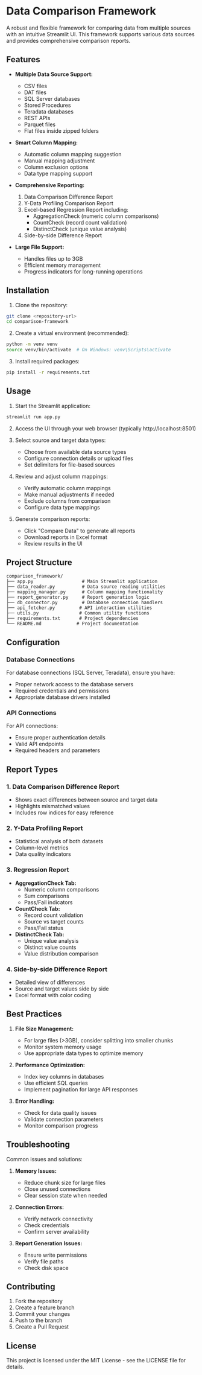 # Data Comparison Framework

A robust and flexible framework for comparing data from multiple sources with an intuitive Streamlit UI. This framework supports various data sources and provides comprehensive comparison reports.

## Features

- **Multiple Data Source Support:**
  - CSV files
  - DAT files
  - SQL Server databases
  - Stored Procedures
  - Teradata databases
  - REST APIs
  - Parquet files
  - Flat files inside zipped folders

- **Smart Column Mapping:**
  - Automatic column mapping suggestion
  - Manual mapping adjustment
  - Column exclusion options
  - Data type mapping support

- **Comprehensive Reporting:**
  1. Data Comparison Difference Report
  2. Y-Data Profiling Comparison Report
  3. Excel-based Regression Report including:
     - AggregationCheck (numeric column comparisons)
     - CountCheck (record count validation)
     - DistinctCheck (unique value analysis)
  4. Side-by-side Difference Report

- **Large File Support:**
  - Handles files up to 3GB
  - Efficient memory management
  - Progress indicators for long-running operations

## Installation

1. Clone the repository:
```bash
git clone <repository-url>
cd comparison-framework
```

2. Create a virtual environment (recommended):
```bash
python -m venv venv
source venv/bin/activate  # On Windows: venv\Scripts\activate
```

3. Install required packages:
```bash
pip install -r requirements.txt
```

## Usage

1. Start the Streamlit application:
```bash
streamlit run app.py
```

2. Access the UI through your web browser (typically http://localhost:8501)

3. Select source and target data types:
   - Choose from available data source types
   - Configure connection details or upload files
   - Set delimiters for file-based sources

4. Review and adjust column mappings:
   - Verify automatic column mappings
   - Make manual adjustments if needed
   - Exclude columns from comparison
   - Configure data type mappings

5. Generate comparison reports:
   - Click "Compare Data" to generate all reports
   - Download reports in Excel format
   - Review results in the UI

## Project Structure

```
comparison_framework/
├── app.py                  # Main Streamlit application
├── data_reader.py          # Data source reading utilities
├── mapping_manager.py      # Column mapping functionality
├── report_generator.py     # Report generation logic
├── db_connector.py         # Database connection handlers
├── api_fetcher.py         # API interaction utilities
├── utils.py               # Common utility functions
├── requirements.txt       # Project dependencies
└── README.md             # Project documentation
```

## Configuration

### Database Connections

For database connections (SQL Server, Teradata), ensure you have:
- Proper network access to the database servers
- Required credentials and permissions
- Appropriate database drivers installed

### API Connections

For API connections:
- Ensure proper authentication details
- Valid API endpoints
- Required headers and parameters

## Report Types

### 1. Data Comparison Difference Report
- Shows exact differences between source and target data
- Highlights mismatched values
- Includes row indices for easy reference

### 2. Y-Data Profiling Report
- Statistical analysis of both datasets
- Column-level metrics
- Data quality indicators

### 3. Regression Report
- **AggregationCheck Tab:**
  - Numeric column comparisons
  - Sum comparisons
  - Pass/Fail indicators
- **CountCheck Tab:**
  - Record count validation
  - Source vs target counts
  - Pass/Fail status
- **DistinctCheck Tab:**
  - Unique value analysis
  - Distinct value counts
  - Value distribution comparison

### 4. Side-by-side Difference Report
- Detailed view of differences
- Source and target values side by side
- Excel format with color coding

## Best Practices

1. **File Size Management:**
   - For large files (>3GB), consider splitting into smaller chunks
   - Monitor system memory usage
   - Use appropriate data types to optimize memory

2. **Performance Optimization:**
   - Index key columns in databases
   - Use efficient SQL queries
   - Implement pagination for large API responses

3. **Error Handling:**
   - Check for data quality issues
   - Validate connection parameters
   - Monitor comparison progress

## Troubleshooting

Common issues and solutions:

1. **Memory Issues:**
   - Reduce chunk size for large files
   - Close unused connections
   - Clear session state when needed

2. **Connection Errors:**
   - Verify network connectivity
   - Check credentials
   - Confirm server availability

3. **Report Generation Issues:**
   - Ensure write permissions
   - Verify file paths
   - Check disk space

## Contributing

1. Fork the repository
2. Create a feature branch
3. Commit your changes
4. Push to the branch
5. Create a Pull Request

## License

This project is licensed under the MIT License - see the LICENSE file for details.
